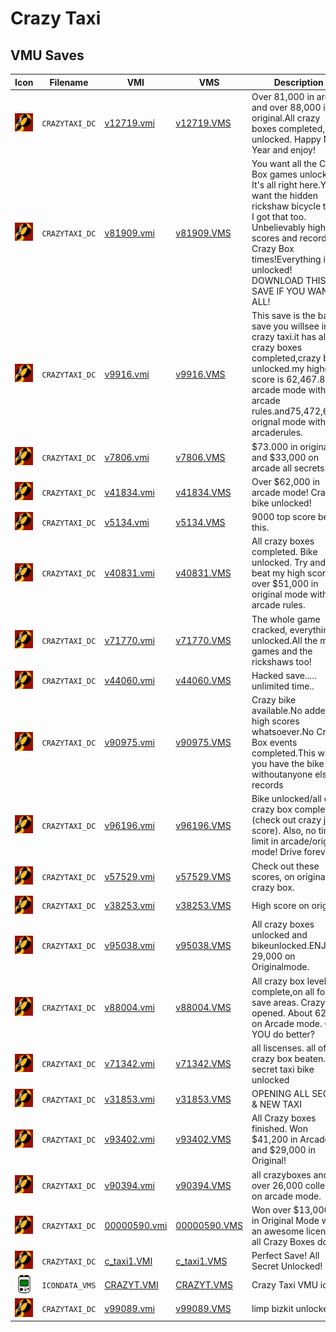 # Crazy Taxi

## VMU Saves

| Icon | Filename | VMI | VMS | Description |
|------|----------|-----|-----|-------------|
| ![Crazy Taxi](../icons/CRAZYTAXI_DC.GIF) | `CRAZYTAXI_DC` | [v12719.vmi](v12719.vmi) | [v12719.VMS](v12719.VMS) | Over 81,000 in arcade and over 88,000 in original.All crazy boxes completed, bike unlocked. Happy New Year and enjoy!  |
| ![Crazy Taxi](../icons/CRAZYTAXI_DC.GIF) | `CRAZYTAXI_DC` | [v81909.vmi](v81909.vmi) | [v81909.VMS](v81909.VMS) | You want all the Crazy Box games unlocked? It's all right here.You want the hidden rickshaw bicycle taxi? I got that too. Unbelievably high scores and record Crazy Box times!Everything is unlocked! DOWNLOAD THIS SAVE IF YOU WANT IT ALL!  |
| ![Crazy Taxi](../icons/CRAZYTAXI_DC.GIF) | `CRAZYTAXI_DC` | [v9916.vmi](v9916.vmi) | [v9916.VMS](v9916.VMS) | This save is the bast save you willsee in crazy taxi.it has all crazy boxes completed,crazy bike unlocked.my highest score is 62,467.82 in arcade mode with arcade rules.and75,472,60 in orignal mode with arcaderules.  |
| ![Crazy Taxi](../icons/CRAZYTAXI_DC.GIF) | `CRAZYTAXI_DC` | [v7806.vmi](v7806.vmi) | [v7806.VMS](v7806.VMS) | $73.000 in original and $33,000 on arcade all secrets.  |
| ![Crazy Taxi](../icons/CRAZYTAXI_DC.GIF) | `CRAZYTAXI_DC` | [v41834.vmi](v41834.vmi) | [v41834.VMS](v41834.VMS) | Over $62,000 in arcade mode! Crazy bike unlocked!  |
| ![Crazy Taxi](../icons/CRAZYTAXI_DC.GIF) | `CRAZYTAXI_DC` | [v5134.vmi](v5134.vmi) | [v5134.VMS](v5134.VMS) | 9000 top score beat this.  |
| ![Crazy Taxi](../icons/CRAZYTAXI_DC.GIF) | `CRAZYTAXI_DC` | [v40831.vmi](v40831.vmi) | [v40831.VMS](v40831.VMS) | All crazy boxes completed. Bike unlocked. Try and beat my high score of over $51,000 in original mode with arcade rules.  |
| ![Crazy Taxi](../icons/CRAZYTAXI_DC.GIF) | `CRAZYTAXI_DC` | [v71770.vmi](v71770.vmi) | [v71770.VMS](v71770.VMS) | The whole game cracked, everything unlocked.All the mini-games and the rickshaws too!  |
| ![Crazy Taxi](../icons/CRAZYTAXI_DC.GIF) | `CRAZYTAXI_DC` | [v44060.vmi](v44060.vmi) | [v44060.VMS](v44060.VMS) | Hacked save..... unlimited time..  |
| ![Crazy Taxi](../icons/CRAZYTAXI_DC.GIF) | `CRAZYTAXI_DC` | [v90975.vmi](v90975.vmi) | [v90975.VMS](v90975.VMS) | Crazy bike available.No added high scores whatsoever.No Crazy Box events completed.This way you have the bike withoutanyone else's records  |
| ![Crazy Taxi](../icons/CRAZYTAXI_DC.GIF) | `CRAZYTAXI_DC` | [v96196.vmi](v96196.vmi) | [v96196.VMS](v96196.VMS) | Bike unlocked/all of crazy box completed (check out crazy jump score). Also, no time limit in arcade/original mode! Drive forever  |
| ![Crazy Taxi](../icons/CRAZYTAXI_DC.GIF) | `CRAZYTAXI_DC` | [v57529.vmi](v57529.vmi) | [v57529.VMS](v57529.VMS) | Check out these scores, on original and crazy box.  |
| ![Crazy Taxi](../icons/CRAZYTAXI_DC.GIF) | `CRAZYTAXI_DC` | [v38253.vmi](v38253.vmi) | [v38253.VMS](v38253.VMS) | High score on original  |
| ![Crazy Taxi](../icons/CRAZYTAXI_DC.GIF) | `CRAZYTAXI_DC` | [v95038.vmi](v95038.vmi) | [v95038.VMS](v95038.VMS) | All crazy boxes unlocked and bikeunlocked.ENJOY!!! 29,000 on Originalmode.  |
| ![Crazy Taxi](../icons/CRAZYTAXI_DC.GIF) | `CRAZYTAXI_DC` | [v88004.vmi](v88004.vmi) | [v88004.VMS](v88004.VMS) | All crazy box levels complete,on all four save areas.  CrazyTaxi opened.  About 62,000 on Arcade mode.  Can YOU do better?  |
| ![Crazy Taxi](../icons/CRAZYTAXI_DC.GIF) | `CRAZYTAXI_DC` | [v71342.vmi](v71342.vmi) | [v71342.VMS](v71342.VMS) | all liscenses. all of crazy box beaten. secret taxi bike unlocked  |
| ![Crazy Taxi](../icons/CRAZYTAXI_DC.GIF) | `CRAZYTAXI_DC` | [v31853.vmi](v31853.vmi) | [v31853.VMS](v31853.VMS) | OPENING ALL SECRET & NEW TAXI  |
| ![Crazy Taxi](../icons/CRAZYTAXI_DC.GIF) | `CRAZYTAXI_DC` | [v93402.vmi](v93402.vmi) | [v93402.VMS](v93402.VMS) | All Crazy boxes finished. Won $41,200 in Arcade and $29,000 in Original!  |
| ![Crazy Taxi](../icons/CRAZYTAXI_DC.GIF) | `CRAZYTAXI_DC` | [v90394.vmi](v90394.vmi) | [v90394.VMS](v90394.VMS) | all crazyboxes and over 26,000 collected on arcade mode.  |
| ![Crazy Taxi](../icons/CRAZYTAXI_DC.GIF) | `CRAZYTAXI_DC` | [00000590.vmi](00000590.vmi) | [00000590.VMS](00000590.VMS) | Won over $13,000.00 in Original Mode with an awesome licence, all Crazy Boxes done.  |
| ![Crazy Taxi](../icons/CRAZYTAXI_DC.GIF) | `CRAZYTAXI_DC` | [c_taxi1.VMI](c_taxi1.VMI) | [c_taxi1.VMS](c_taxi1.VMS) | Perfect Save! All Secret Unlocked! |
| ![Crazy Taxi](../icons/ICONDATA_VMS.GIF) | `ICONDATA_VMS` | [CRAZYT.VMI](CRAZYT.VMI) | [CRAZYT.VMS](CRAZYT.VMS) | Crazy Taxi VMU icon. |
| ![Crazy Taxi](../icons/CRAZYTAXI_DC.GIF) | `CRAZYTAXI_DC` | [v99089.vmi](v99089.vmi) | [v99089.VMS](v99089.VMS) | limp bizkit unlocked.  |

